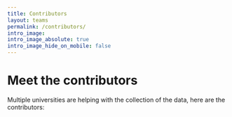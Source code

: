 ```yaml
---
title: Contributors
layout: teams
permalink: /contributors/
intro_image: 
intro_image_absolute: true
intro_image_hide_on_mobile: false
---
```


# Meet the contributors

Multiple universities are helping with the collection of the data, here are the contributors: